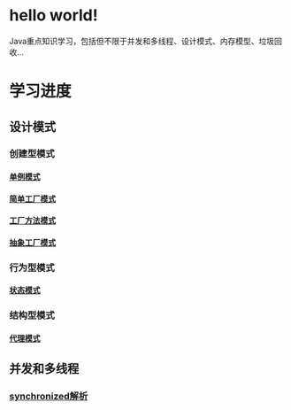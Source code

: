 # hello world!

Java重点知识学习，包括但不限于并发和多线程、设计模式、内存模型、垃圾回收...

# 学习进度

## 设计模式

### 创建型模式

#### [单例模式](docs/设计模式/单例模式.md)

#### [简单工厂模式](docs/设计模式/简单工厂模式.md)

#### [工厂方法模式](docs/设计模式/工厂方法模式.md)

#### [抽象工厂模式](docs/设计模式/抽象工厂模式.md)

### 行为型模式

#### [状态模式](docs/设计模式/状态模式.md)

### 结构型模式

#### [代理模式](docs/设计模式/代理模式.md)

## 并发和多线程

### [synchronized解析](docs/并发和多线程/synchronized解析.md)